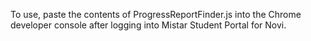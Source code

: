 To use, paste the contents of ProgressReportFinder.js into the Chrome developer console after logging into Mistar Student Portal for Novi.
